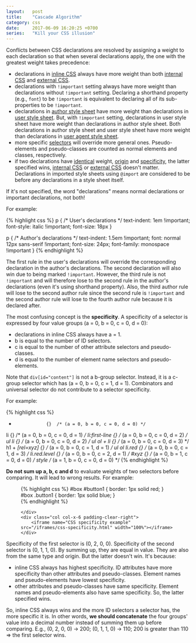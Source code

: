 ```yaml
---
layout:   post
title:    "Cascade Algorithm"
category: css
date:     2017-06-09 16:20:25 +0700
series:   "Kill your CSS illusion"
---
```


Conflicts between CSS declarations are resolved by assigning a weight to each declaration so that when several declarations apply, the one with the greatest weight takes precedence:

- declarations in [inline CSS](/css/terminologies.html#inline-css) always have more weight than both [internal CSS](/css/terminologies.html#internal-css) and [external CSS](/css/terminologies.html#external-css).
- declarations with `!important` setting always have more weight than declarations without `!important` setting. Declaring a shorthand property (e.g., `font`) to be `!important` is equivalent to declaring all of its sub-properties to be `!important`.
- declarations in [author style sheet](/css/terminologies.html#author-style-sheet) have more weight than declarations in [user style sheet](/css/terminologies.html#user-style-sheet). But, with `!important` setting, declarations in user style sheet have more weight than declarations in author style sheet. Both declarations in author style sheet and user style sheet have more weight than declarations in [user agent style sheet](/css/terminologies.html#user-agent-style-sheet).
- more specific [selectors](/css/essentials.html#selector) will override more general ones. Pseudo-elements and pseudo-classes are counted as normal elements and classes, respectively.
- if two declarations have <u>identical</u> weight, [origin](/css/terminologies.html#origins)  and [specificity](#specificity), the latter specified wins, [internal CSS](/css/terminologies.html#internal-css) or [external CSS](/css/terminologies.html#external-css) doesn't matter. Declarations in imported style sheets using `@import` are considered to be before any declarations in a style sheet itself.

If it's not specified, the word "declarations" means normal declarations or important declarations, not both!

For example:

{% highlight css %}
p { /* User's declarations */
    text-indent: 1em !important;
    font-style: italic !important;
    font-size: 18px
}

p { /* Author's declarations */
    text-indent: 1.5em !important;
    font: normal 12px sans-serif !important;
    font-size: 24px;
    font-family: monospace !important
}
{% endhighlight %}

The first rule in the user's declarations will override the corresponding declaration in the author's declarations. The second declaration will also win due to being marked `!important`. However, the third rule is not `!important` and will therefore lose to the second rule in the author's declarations (even it's using shorthand property). Also, the third author rule will lose to the second author rule since the second rule is `!important` and the second author rule will lose to the fourth author rule because it is declared after.

The most confusing concept is the <strong id="specificity">specificity</strong>. A specificity of a selector is expressed by four value groups (a = 0, b = 0, c = 0, d = 0):

- declarations in inline CSS always have a = 1.
- b is equal to the number of ID selectors.
- c is equal to the number of other attribute selectors and pseudo-classes.
- d is equal to the number of element name selectors and pseudo-elements.

Note that `div[id="content"]` is not a b-group selector. Instead, it is a c-group selector which has (a = 0, b = 0, c = 1, d = 1). Combinators and universal selector do not contribute to a selector specificity.

For example:

{% highlight css %}
*                 {}  /* (a = 0, b = 0, c = 0, d = 0) */
li                {}  /* (a = 0, b = 0, c = 0, d = 1) */
li:first-line     {}  /* (a = 0, b = 0, c = 0, d = 2) */
ul li             {}  /* (a = 0, b = 0, c = 0, d = 2) */
ul ol + li        {}  /* (a = 0, b = 0, c = 0, d = 3) */
h1 + *[rel=xyz]   {}  /* (a = 0, b = 0, c = 1, d = 1) */
ul ol li.red      {}  /* (a = 0, b = 0, c = 1, d = 3) */
li.red.level      {}  /* (a = 0, b = 0, c = 2, d = 1) */
#xyz              {}  /* (a = 0, b = 1, c = 0, d = 0) */
style                 /* (a = 1, b = 0, c = 0, d = 0) */
{% endhighlight %}

**Do not sum up a, b, c and d** to evaluate weights of two selectors before comparing. It will lead to wrong results. For example:

<figure class="flex wrap justify-between">
    <div class="col col-x-6 padding-clear-left">

{% highlight css %}
#box #button1 {
    border: 1px solid red;
}   
#box .button1 {
    border: 1px solid blue;
}     
{% endhighlight %}

    </div>
    <div class="col col-x-6 padding-clear-right">
        <iframe name="CSS specificity example" src="/iframes/css-specificity.html" width="100%"></iframe>
    </div>
</figure>

Specificity of the first selector is (0, 2, 0, 0). Specificity of the second selector is (0, 1, 1, 0). By summing up, they are equal in value. They are also from the same type and origin. But the latter doesn't win. It's because:

- inline CSS always has highest specificity. ID attributes have more specificity than other attributes and pseudo-classes. Element names and pseudo-elements have lowest specificity.
- other attributes and pseudo-classes have same specificity. Element names and pseudo-elements also have same specificity. So, the latter specified wins.

 So, inline CSS always wins and the more ID selectors a selector has, the more specific it is. In other words, **we should concatenate** the four groups' value into a decimal number instead of summing them up before comparing. E.g., (0, 2, 0, 0) -> 200; (0, 1, 1, 0) -> 110; 200 is greater than 110 => the first selector wins.
